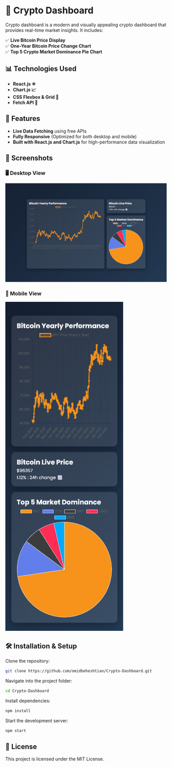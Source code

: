 # 🚀 Crypto Dashboard

Crypto dashboard is a modern and visually appealing crypto dashboard that provides real-time market insights. It includes:

✅ **Live Bitcoin Price Display**  
✅ **One-Year Bitcoin Price Change Chart**  
✅ **Top 5 Crypto Market Dominance Pie Chart**  

## 📊 Technologies Used
- **React.js ⚛️**
- **Chart.js 📈**
- **CSS Flexbox & Grid 🎨**
- **Fetch API 🔄**

## 📌 Features
- **Live Data Fetching** using free APIs  
- **Fully Responsive** (Optimized for both desktop and mobile)  
- **Built with React.js and Chart.js** for high-performance data visualization  

## 📸 Screenshots  
### 🖥 Desktop View  
![Dashboard Desktop](screenshots/dashboard-desktop.png)  

### 📱 Mobile View  
![Dashboard Mobile](screenshots/dashboard-mobile.png)  

## 🛠 Installation & Setup

Clone the repository:  
```bash
git clone https://github.com/omidbeheshtian/Crypto-Dashboard.git
```  

Navigate into the project folder:  
```bash
cd Crypto-Dashboard
```  

Install dependencies:  
```bash
npm install
```  

Start the development server:  
```bash
npm start
```  

## 📄 License
This project is licensed under the MIT License.
